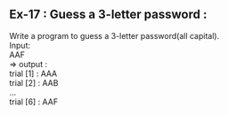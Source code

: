 ## Ex-17 : Guess a 3-letter password : 

Write a program to guess a 3-letter password(all capital).  
Input:  
AAF  
=> output :  
trial [1] : AAA  
trial [2] : AAB  
...  
trial [6] : AAF  
